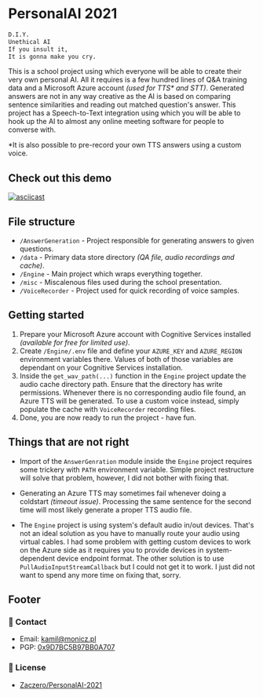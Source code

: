 # PersonalAI 2021

```txt
D.I.Y.
Unethical AI
If you insult it,
It is gonna make you cry.
```

This is a school project using which everyone will be able to create their very own personal AI. All it requires is a few hundred lines of Q&A training data and a Microsoft Azure account *(used for TTS\* and STT)*. Generated answers are not in any way creative as the AI is based on comparing sentence similarities and reading out matched question's answer. This project has a Speech-to-Text integration using which you will be able to hook up the AI to almost any online meeting software for people to converse with.

\*It is also possible to pre-record your own TTS answers using a custom voice.

## Check out this demo

[![asciicast](https://asciinema.org/a/wCDLofeKgSnHrN8LQ3AQo8z5A.svg)](https://asciinema.org/a/wCDLofeKgSnHrN8LQ3AQo8z5A)

## File structure

* `/AnswerGeneration` - Project responsible for generating answers to given questions.
* `/data` - Primary data store directory *(QA file, audio recordings and cache)*.
* `/Engine` - Main project which wraps everything together.
* `/misc` - Miscalenous files used during the school presentation.
* `/VoiceRecorder` - Project used for quick recording of voice samples.

## Getting started

1. Prepare your Microsoft Azure account with Cognitive Services installed *(available for free for limited use)*.
2. Create `/Engine/.env` file and define your `AZURE_KEY` and `AZURE_REGION` environment variables there. Values of both of those variables are dependant on your Cognitive Services installation.
3. Inside the `get_wav_path(...)` function in the `Engine` project update the audio cache directory path. Ensure that the directory has write permissions. Whenever there is no corresponding audio file found, an Azure TTS will be generated. To use a custom voice instead, simply populate the cache with `VoiceRecorder` recording files.
4. Done, you are now ready to run the project - have fun.

## Things that are not right

* Import of the `AnswerGenration` module inside the `Engine` project requires some trickery with `PATH` environment variable. Simple project restructure will solve that problem, however, I did not bother with fixing that.

* Generating an Azure TTS may sometimes fail whenever doing a coldstart *(timeout issue)*. Processing the same sentence for the second time will most likely generate a proper TTS audio file.

* The `Engine` project is using system's default audio in/out devices. That's not an ideal solution as you have to manually route your audio using virtual cables. I had some problem with getting custom devices to work on the Azure side as it requires you to provide devices in system-dependent device endpoint format. The other solution is to use `PullAudioInputStreamCallback` but I could not get it to work. I just did not want to spend any more time on fixing that, sorry.

## Footer

### 📧 Contact

* Email: [kamil@monicz.pl](mailto:kamil@monicz.pl)
* PGP: [0x9D7BC5B97BB0A707](https://gist.github.com/Zaczero/158da01bfd5b6d236f2b8ceb62dd9698)

### 📃 License

* [Zaczero/PersonalAI-2021](https://github.com/Zaczero/PersonalAI-2021/blob/main/LICENSE)
